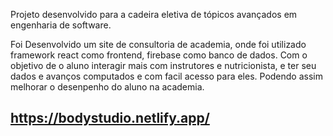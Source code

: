 Projeto desenvolvido para a cadeira eletiva de tópicos avançados em engenharia de software.

Foi Desenvolvido um site de consultoria de academia, onde foi utilizado framework react como frontend, firebase como banco de dados. Com o objetivo de o aluno interagir mais 
com instrutores e nutricionista, e  ter seu dados e avanços computados e com facil acesso para eles. Podendo assim melhorar o  desenpenho do aluno na academia.

## https://bodystudio.netlify.app/
